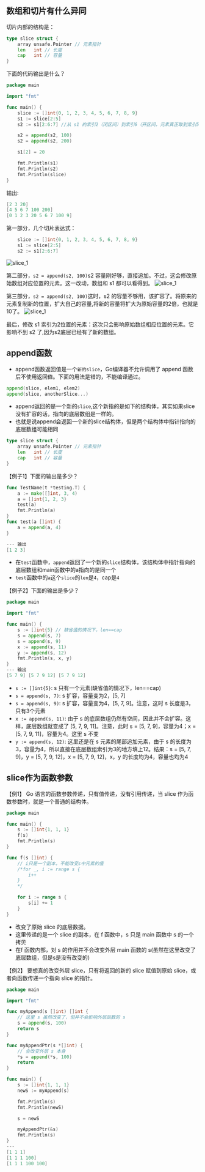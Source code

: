 ## 数组和切片有什么异同
切片内部的结构是：
```go
type slice struct {
	array unsafe.Pointer // 元素指针
	len   int // 长度 
	cap   int // 容量
}
```
下面的代码输出是什么？
```go
package main

import "fmt"

func main() {
	slice := []int{0, 1, 2, 3, 4, 5, 6, 7, 8, 9}
	s1 := slice[2:5]
	s2 := s1[2:6:7] //从 s1 的索引2（闭区间）到索引6（开区间，元素真正取到索引5），容量到索引7（开区间，真正到索引6），为5。

	s2 = append(s2, 100)
	s2 = append(s2, 200) 

	s1[2] = 20

	fmt.Println(s1)
	fmt.Println(s2)
	fmt.Println(slice)
}
```
输出:
```go
[2 3 20]
[4 5 6 7 100 200]
[0 1 2 3 20 5 6 7 100 9]
```
第一部分，几个切片表达式：
```go
	slice := []int{0, 1, 2, 3, 4, 5, 6, 7, 8, 9}
	s1 := slice[2:5]
	s2 := s1[2:6:7]
```
![slice_1](https://github.com/com-wushuang/goBasic/blob/main/image/slice_1.png)

第二部分，`s2 = append(s2, 100)`s2 容量刚好够，直接追加。不过，这会修改原始数组对应位置的元素。这一改动，数组和 s1 都可以看得到。
![slice_1](https://github.com/com-wushuang/goBasic/blob/main/image/slice_2.png)

第三部分，`s2 = append(s2, 100)`这时，s2 的容量不够用，该扩容了。将原来的元素复制新的位置，扩大自己的容量,将新的容量将扩大为原始容量的2倍，也就是10了。
![slice_1](https://github.com/com-wushuang/goBasic/blob/main/image/slice_3.png)

最后，修改 s1 索引为2位置的元素：这次只会影响原始数组相应位置的元素。它影响不到 s2 了,因为s2底层已经有了新的数组。

## append函数
- append函数返回值是一个`新的slice`，Go编译器不允许调用了 append 函数后不使用返回值。下面的用法是错的，不能编译通过。
```go
append(slice, elem1, elem2)
append(slice, anotherSlice...)
```
- append返回的是一个新的`slice`,这个新指的是如下的结构体，其实如果slice没有扩容的话，指向的底层数组是一样的。
- 也就是说append会返回一个新的slice结构体，但是两个结构体中指针指向的底层数组可能相同
```go
type slice struct {
	array unsafe.Pointer // 元素指针
	len   int // 长度 
	cap   int // 容量
}
```
【例子1】下面的输出是多少？
```go
func TestName(t *testing.T) {
	a := make([]int, 3, 4)
	a = []int{1, 2, 3}
	test(a)
	fmt.Println(a)
}
func test(a []int) {
	a = append(a, 4)
}

--- 输出
[1 2 3]
```
- 在`test`函数中，`append`返回了一个新的`slice`结构体，该结构体中指针指向的底层数组和main函数中的a指向的是同一个
- `test`函数中的`a`这个`slice`的`len`是`4`，cap是`4`

【例子2】下面的输出是多少？
```go
package main

import "fmt"

func main() {
    s := []int{5} // 缺省值的情况下，len==cap
    s = append(s, 7) 
    s = append(s, 9)
    x := append(s, 11)
    y := append(s, 12)
    fmt.Println(s, x, y)
}
--- 输出
[5 7 9] [5 7 9 12] [5 7 9 12]
```
- `s := []int{5}`: s 只有一个元素(缺省值的情况下，len==cap)
- `s = append(s, 7)`: s 扩容，容量变为2，[5, 7]
- `s = append(s, 9)`: s 扩容，容量变为4，[5, 7, 9]。注意，这时 s 长度是3，只有3个元素
- `x := append(s, 11)`: 由于 s 的底层数组仍然有空间，因此并不会扩容。这样，底层数组就变成了 [5, 7, 9, 11]。注意，此时 s = [5, 7, 9]，容量为4；x = [5, 7, 9, 11]，容量为4。这里 s 不变
- `y := append(s, 12)`: 这里还是在 s 元素的尾部追加元素，由于 s 的长度为3，容量为4，所以直接在底层数组索引为3的地方填上12。结果：s = [5, 7, 9]，y = [5, 7, 9, 12]，x = [5, 7, 9, 12]，x，y 的长度均为4，容量也均为4

## slice作为函数参数
【例1】
Go 语言的函数参数传递，只有值传递，没有引用传递，当 slice 作为函数参数时，就是一个普通的结构体。
```go
package main

func main() {
	s := []int{1, 1, 1}
	f(s)
	fmt.Println(s)
}

func f(s []int) {
	// i只是一个副本，不能改变s中元素的值
	/*for _, i := range s {
		i++
	}
	*/

	for i := range s {
		s[i] += 1
	}
}
```
- 改变了原始 slice 的底层数据。
- 这里传递的是一个 slice 的副本，在 f 函数中，s 只是 main 函数中 s 的一个拷贝
- 在f 函数内部，对 s 的作用并不会改变外层 main 函数的 s(虽然在这里改变了底层数组，但是s是没有改变的)

【例2】
要想真的改变外层 slice，只有将返回的新的 slice 赋值到原始 slice，或者向函数传递一个指向 slice 的指针。
```go
package main

import "fmt"

func myAppend(s []int) []int {
	// 这里 s 虽然改变了，但并不会影响外层函数的 s
	s = append(s, 100)
	return s
}

func myAppendPtr(s *[]int) {
	// 会改变外层 s 本身
	*s = append(*s, 100)
	return
}

func main() {
	s := []int{1, 1, 1}
	newS := myAppend(s)

	fmt.Println(s)
	fmt.Println(newS)

	s = newS

	myAppendPtr(&s)
	fmt.Println(s)
}
---
[1 1 1]
[1 1 1 100]
[1 1 1 100 100]
```
